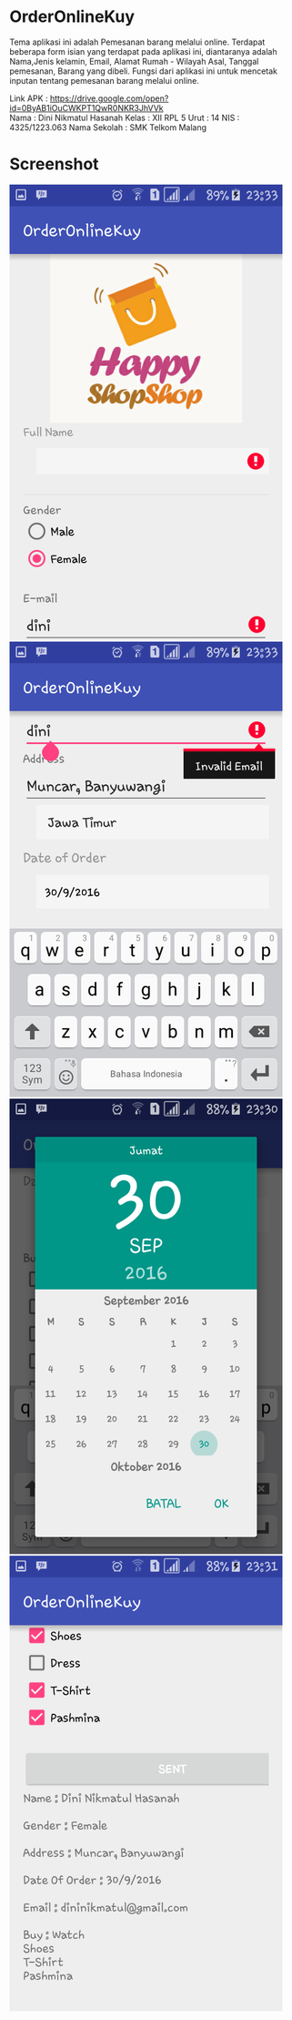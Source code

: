 # OrderOnlineKuy
Tema aplikasi ini adalah Pemesanan barang melalui online. Terdapat beberapa form isian yang terdapat pada aplikasi ini, diantaranya adalah Nama,Jenis kelamin, Email, Alamat Rumah - Wilayah Asal, Tanggal pemesanan, Barang yang dibeli. Fungsi dari aplikasi ini untuk mencetak inputan tentang pemesanan barang melalui online.

Link APK : https://drive.google.com/open?id=0ByAB1iOuCWKPT1QwR0NKR3JhVVk <br>
Nama : Dini Nikmatul Hasanah Kelas : XII RPL 5 Urut : 14 NIS : 4325/1223.063 Nama Sekolah : SMK Telkom Malang

# Screenshot
![](https://github.com/DiniNikmatulHasanah/OrderOnlineKuy/blob/master/app/src/main/res/drawable/XIIRPL5%2314%23Hasil1.png)
![](https://github.com/DiniNikmatulHasanah/OrderOnlineKuy/blob/master/app/src/main/res/drawable/XIIRPL5%2314%23Hasil2.png)
![](https://github.com/DiniNikmatulHasanah/OrderOnlineKuy/blob/master/app/src/main/res/drawable/XIIRPL5%2314%23Hasil3.png)
![](https://github.com/DiniNikmatulHasanah/OrderOnlineKuy/blob/master/app/src/main/res/drawable/XIIRPL5%2314%23Hasil4.png)
